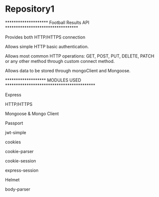 # Repository1

******************** Football Results API **********************************


Provides both HTTP/HTTPS connection

Allows simple HTTP basic authentication.

Allows most common HTTP operations: GET, POST, PUT, DELETE, PATCH or any other method through custom connect method.

Allows data to be stored through mongoClient and Mongoose.

******************* MODULES USED ******************************************

Express

HTTP/HTTPS

Mongoose & Mongo Client

Passport 

jwt-simple

cookies

cookie-parser

cookie-session

express-session

Helmet

body-parser



